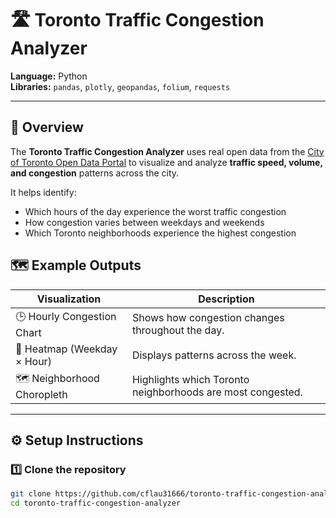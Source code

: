 # 🛣️ Toronto Traffic Congestion Analyzer

**Language:** Python  
**Libraries:** `pandas`, `plotly`, `geopandas`, `folium`, `requests`

---

## 🚀 Overview

The **Toronto Traffic Congestion Analyzer** uses real open data from the [City of Toronto Open Data Portal](https://open.toronto.ca) to visualize and analyze **traffic speed, volume, and congestion** patterns across the city.

It helps identify:
- Which hours of the day experience the worst traffic congestion  
- How congestion varies between weekdays and weekends  
- Which Toronto neighborhoods experience the highest congestion  


## 🗺️ Example Outputs

| Visualization | Description |
|----------------|-------------|
| 🕒 Hourly Congestion Chart | Shows how congestion changes throughout the day. |
| 📆 Heatmap (Weekday × Hour) | Displays patterns across the week. |
| 🗺️ Neighborhood Choropleth | Highlights which Toronto neighborhoods are most congested. |

---

## ⚙️ Setup Instructions

### 1️⃣ Clone the repository
```bash
git clone https://github.com/cflau31666/toronto-traffic-congestion-analyzer.git
cd toronto-traffic-congestion-analyzer
